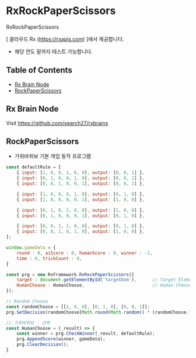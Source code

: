 # RxRockPaperScissors
RxRockPaperScissors

[ 클라우드 Rx (<a href='https://rxapis.com'>https://rxapis.com</a>) ]에서 제공합니다.
* 해당 연도 말까지 테스트 가능합니다.

## Table of Contents

- [Rx Brain Node](#rx-brain-node)
- [RockPaperScissors](#RockPaperScissors)

## Rx Brain Node
Visit https://github.com/search27/rxbrains


## RockPaperScissors
* 가위바위보 기본 게임 동작 프로그램

```javascript
const defaultRule = [
    { input: [1, 0, 0, 1, 0, 0], output: [0, 0, 1] },
    { input: [0, 1, 0, 0, 1, 0], output: [0, 0, 1] },
    { input: [0, 0, 1, 0, 0, 1], output: [0, 0, 1] },

    { input: [1, 0, 0, 0, 1, 0], output: [0, 1, 0] },
    { input: [1, 0, 0, 0, 0, 1], output: [1, 0, 0] },

    { input: [0, 1, 0, 1, 0, 0], output: [1, 0, 0] },
    { input: [0, 1, 0, 0, 0, 1], output: [0, 1, 0] },

    { input: [0, 0, 1, 1, 0, 0], output: [0, 1, 0] },
    { input: [0, 0, 1, 0, 1, 0], output: [1, 0, 0] },
];

window.gameData = {
    round : 0, aiScore : 0, humanScore : 0, winner : -1,
    time : 0, trickCount : 0,
}
```

```javascript
const prg = new RxFramework.RxRockPaperScissors({
    target : document.getElementById('targetDom'),      // Target Element For Display Program
    HumanChoose : HumanChoose,                          // Human Choose
});

// Random Choose
const randomChoose = [[1, 0, 0], [0, 1, 0], [0, 0, 1]];
prg.SetDecision(randomChoose[Math.round(Math.random() * (randomChoose.length - 1))]);

// 가위바위보 - 선택
const HumanChoose = (_result) => {
    const winner = prg.CheckWinner(_result, defaultRule);
    prg.AppendScore(winner, gameData);
    prg.ClearDecision();
}

```